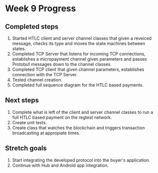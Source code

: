 # Week 9 Progress

## Completed steps
1. Started HTLC client and server channel classes that given a reveiced message, checks its type
and moves the state machines between states.
2. Completed TCP Server that listens for incoming TCP connections, establishes a micropayment
channel given parameters and passes Protobuf messages down to the channel classes.
3. Completed TCP client that given channel parameters, establishes connection with the
TCP Server.
4. Tested channel creation.
5. Completed full sequence diagram for the HTLC based payments.

## Next steps
1. Complete what is left of the client and server channel classes to run a full HTLC based payment on the regtest
network.
2. Create unit tests.
3. Create class that watches the blockchain and triggers transaction broadcasting at appropiate times.

## Stretch goals
1. Start integrating the developed protocol into the buyer's application.
2. Continue with Hub and Android app integration.